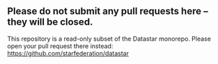 Please do not submit any pull requests here – they will be closed.
---

This repository is a read-only subset of the Datastar monorepo. Please open your pull request there instead:
https://github.com/starfederation/datastar
